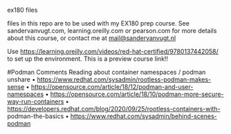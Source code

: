 ex180 files

files in this repo are to be used with my EX180 prep course. See sandervanvugt.com, learning.oreilly.com or pearson.com for more details about this course, or contact me at mail@sandervanvugt.nl


Use https://learning.oreilly.com/videos/red-hat-certified/9780137442058/ to set up the environment. This is a preview course link!!

#Podman Comments
 Reading about container namespaces / podman unshare
• https://www.redhat.com/sysadmin/rootless-podman-makes-sense
• https://opensource.com/article/18/12/podman-and-user-namespaces
• https://opensource.com/article/18/10/podman-more-secure-way-run-containers
• https://developers.redhat.com/blog/2020/09/25/rootless-containers-with- podman-the-basics
• https://www.redhat.com/sysadmin/behind-scenes-podman
 
 
